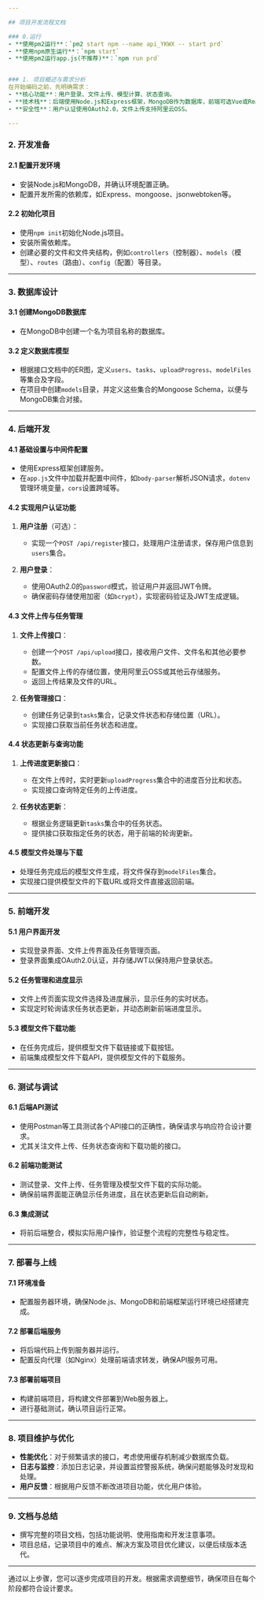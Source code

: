 ```yaml
---

## 项目开发流程文档

### 0.运行
- **使用pm2运行**：`pm2 start npm --name api_YKWX -- start prd`
- **使用npm原生运行**：`npm start`
- **使用pm2运行app.js(不推荐)**：`npm run prd`


### 1. 项目概述与需求分析
在开始编码之前，先明确需求：
- **核心功能**：用户登录、文件上传、模型计算、状态查询。
- **技术栈**：后端使用Node.js和Express框架，MongoDB作为数据库，前端可选Vue或React。
- **安全性**：用户认证使用OAuth2.0，文件上传支持阿里云OSS。

---
```


### 2. 开发准备

#### 2.1 配置开发环境
- 安装Node.js和MongoDB，并确认环境配置正确。
- 配置开发所需的依赖库，如Express、mongoose、jsonwebtoken等。

#### 2.2 初始化项目
- 使用`npm init`初始化Node.js项目。
- 安装所需依赖库。
- 创建必要的文件和文件夹结构，例如`controllers`（控制器）、`models`（模型）、`routes`（路由）、`config`（配置）等目录。

---

### 3. 数据库设计

#### 3.1 创建MongoDB数据库
- 在MongoDB中创建一个名为项目名称的数据库。


#### 3.2 定义数据库模型
- 根据接口文档中的ER图，定义`users`、`tasks`、`uploadProgress`、`modelFiles`等集合及字段。
- 在项目中创建`models`目录，并定义这些集合的Mongoose Schema，以便与MongoDB集合对接。

---

### 4. 后端开发

#### 4.1 基础设置与中间件配置
- 使用Express框架创建服务。
- 在`app.js`文件中加载并配置中间件，如`body-parser`解析JSON请求，`dotenv`管理环境变量，`cors`设置跨域等。

#### 4.2 实现用户认证功能

1. **用户注册**（可选）：
   - 实现一个`POST /api/register`接口，处理用户注册请求，保存用户信息到`users`集合。

2. **用户登录**：
   - 使用OAuth2.0的`password`模式，验证用户并返回JWT令牌。
   - 确保密码存储使用加密（如`bcrypt`），实现密码验证及JWT生成逻辑。

#### 4.3 文件上传与任务管理

1. **文件上传接口**：
   - 创建一个`POST /api/upload`接口，接收用户文件、文件名和其他必要参数。
   - 配置文件上传的存储位置，使用阿里云OSS或其他云存储服务。
   - 返回上传结果及文件的URL。

2. **任务管理接口**：
   - 创建任务记录到`tasks`集合，记录文件状态和存储位置（URL）。
   - 实现接口获取当前任务状态和进度。

#### 4.4 状态更新与查询功能

1. **上传进度更新接口**：
   - 在文件上传时，实时更新`uploadProgress`集合中的进度百分比和状态。
   - 实现接口查询特定任务的上传进度。

2. **任务状态更新**：
   - 根据业务逻辑更新`tasks`集合中的任务状态。
   - 提供接口获取指定任务的状态，用于前端的轮询更新。

#### 4.5 模型文件处理与下载
- 处理任务完成后的模型文件生成，将文件保存到`modelFiles`集合。
- 实现接口提供模型文件的下载URL或将文件直接返回前端。

---

### 5. 前端开发

#### 5.1 用户界面开发
- 实现登录界面、文件上传界面及任务管理页面。
- 登录界面集成OAuth2.0认证，并存储JWT以保持用户登录状态。

#### 5.2 任务管理和进度显示
- 文件上传页面实现文件选择及进度展示，显示任务的实时状态。
- 实现定时轮询请求任务状态更新，并动态刷新前端进度显示。

#### 5.3 模型文件下载功能
- 在任务完成后，提供模型文件下载链接或下载按钮。
- 前端集成模型文件下载API，提供模型文件的下载服务。

---

### 6. 测试与调试

#### 6.1 后端API测试
- 使用Postman等工具测试各个API接口的正确性，确保请求与响应符合设计要求。
- 尤其关注文件上传、任务状态查询和下载功能的接口。

#### 6.2 前端功能测试
- 测试登录、文件上传、任务管理及模型文件下载的实际功能。
- 确保前端界面能正确显示任务进度，且在状态更新后自动刷新。

#### 6.3 集成测试
- 将前后端整合，模拟实际用户操作，验证整个流程的完整性与稳定性。

---

### 7. 部署与上线

#### 7.1 环境准备
- 配置服务器环境，确保Node.js、MongoDB和前端框架运行环境已经搭建完成。

#### 7.2 部署后端服务
- 将后端代码上传到服务器并运行。
- 配置反向代理（如Nginx）处理前端请求转发，确保API服务可用。

#### 7.3 部署前端项目
- 构建前端项目，将构建文件部署到Web服务器上。
- 进行基础测试，确认项目运行正常。

---

### 8. 项目维护与优化

- **性能优化**：对于频繁请求的接口，考虑使用缓存机制减少数据库负载。
- **日志与监控**：添加日志记录，并设置监控警报系统，确保问题能够及时发现和处理。
- **用户反馈**：根据用户反馈不断改进项目功能，优化用户体验。

---

### 9. 文档与总结

- 撰写完整的项目文档，包括功能说明、使用指南和开发注意事项。
- 项目总结，记录项目中的难点、解决方案及项目优化建议，以便后续版本迭代。 

---

通过以上步骤，您可以逐步完成项目的开发。根据需求调整细节，确保项目在每个阶段都符合设计要求。
